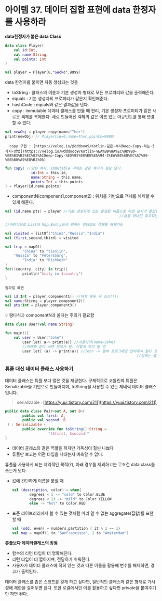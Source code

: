# 아이템 37. 데이터 집합 표현에 data 한정자를 사용하라

**data한정자가 붙은 data Class**

```kotlin
data class Player(
	val id:Int,
	val name:String,
	val points: Int
)

val player = Player(0,"Gecko",9999)
```

data 한정자를 붙이면 자동 생성되는 것들

- toString :  클래스의 이름과 기본 생성자 형태로 모든 프로퍼티와 값을 출력해준다.
- equals  : 기본 생성자의 프로퍼티가 같은지 확인해준다.
- hashCode : equals와 같은 결과값을 낸다.
- copy : immutable 데이터 클래스를 만들 때 편리, 기본 생성자 프로퍼티가 같은 새로운 객체를 복제한다. 새로 만들어진 객체의 값은 이름 있는 아규먼트를 통해 변경할 수 있다.

```kotlin
val newObj = player.copy(name="Thor")
print(newObj) // Player(id=0,name=Thor,points=9999)
```

      copy 구현 : [https://velog.io/@dddooo9/Kotlin-깊은-복사Deep-Copy-하는-3가지-방법](https://velog.io/@dddooo9/Kotlin-%EA%B9%8A%EC%9D%80-%EB%B3%B5%EC%82%ACDeep-Copy-%ED%95%98%EB%8A%94-3%EA%B0%80%EC%A7%80-%EB%B0%A9%EB%B2%95)

```kotlin
fun copy( //얕은 복사, immutable 객체는 깊은 복사가 필요 없다. 
			id:Int = this.id,
			name:String = this.name,
			points:Int = this.points
) = Player(id,name,points)
```

- componentN(component1,component2) : 위치를 기반으로 객체를 해제할 수 있게 해준다.

```kotlin
val (id,name,pts) = player //기본 생성자에 있는 동일한 이름으로 하면 순서가 틀렸을 때 인텔리제이가 경고를 준다. 
													 //값을 하나만 갖고있는 데이터클래스는 해제하지않는것이 좋다.

//이런식으로 List와 Map.Entry등의 원하는 형태로도 객체를 해제가능

val visited = listOf("China","Russia","India")
val (first,second,third) = visited

val trip = mapOf(
		"China" to "tianjin",
    "Russia" to "Petersburg",
		"India" to "Rishkesh"
)
for((country, city) in trip){
		println("$city in $country")
}

```

    컴파일 하면

```kotlin
val id:Int = player.component1() //위치 혼동 꼭 조심!!!!
val name:Stirng = player.component2()
val pts:Int = player.component3()
```

<aside>
💡  람다식과 componentN과 쓸때는 주의가 필요함

</aside>

```kotlin
data class User(val name:String)

fun main(){
	val user = User("John")
		user.let( a-> print(a)} //사용자가(name=John)
		//아래와 같이 쓰면 문제가 됨. 이렇게 하지 말 것 
		user.let{ (a) -> print(a)} //john -> 일부 프로그래밍 언어에서 람다 표현식의 아규먼트 주변에
															 //감싸는 괄호를 입력해도되고, 입력하지 않아도 되므로 문제가 됨 
```

### 튜플 대신 데이터 클래스 사용하기

데이터 클래스는 튜플 보다 많은 것을 제공한다. 구체적으로 코틀린의 튜플은 Serializable을 기반으로 만들어지며, toString을 사용할 수 있는 제네릭 데이터 클래스입니다.

> serializable : [https://yuuj.tistory.com/211](https://yuuj.tistory.com/211)
> 

```kotlin
public data class Pair<out A, out B>(
		public val first: A,
		public val second: B
 ) : Serializable {
		public override fun toString():String = 
					"($first, $second)"
}
```

- 데이터 클래스와 같은 역할을 하지만 가독성이 훨씬 나쁘다
- 튜플만 보고는 어떤 타입을 나태는지 예측할 수 없다.

튜플을 사용하게 되는 지역적인 목적(?), 아래 경우를 제외하고는 무조건 data class를 쓰는게 낫다.

- 값에 간단하게 이름을 붙힐 때
    
    ```kotlin
    val (description, color) = when{
    		degrees < 5 -> "cold" to Color.BLUE
    		degrees < 23 -> "mild" to Color.YELLOW
    		else -> "hot" to Color.RED
    ```
    
- 표준 라이브러리에서 볼 수 있는 것처럼 미리 알 수 없는 aggregate(집합)를 표현할 때
    
    ```kotlin
    val (odd, even) = numbers.partition { it % 2 == 1}
    val map = mapOf(1 to "SanFrancisco", 2 to "Amsterdam")
    ```
    

**튜플보다 데이터클래스의 장점**

- 함수의 리턴 타입이 더 명확해진다.
- 리턴 타입이 더 짧아지며, 전달하기 쉬워진다.
- 사용자가 데이터 클래스에 적혀 있는 것과 다른 이름을 활용해 변수를 해제하면, 경고가 출력된다.

데이터 클래스를 좁은 스코프를 갖게 하고 싶다면, 일반적인 클래스와 같은 형태로 가시성에 제한을 걸어두면 된다. 또한 로컬에서만 이를 활용하고 싶다면 private을 붙여주기만 하면 된다.